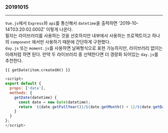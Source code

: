 ### 20191015
---

`Vue.js`에서 `Express`와 `api`를 통신해서 `datetime`을 출력하면 '2019-10-14T03:20:02.000Z' 이렇게 나온다.\
필자는 라이브러리를 사용하는 것을 선호하지만 내부에서 사용하는 프로젝트이고 하나의 `component` 에서만 사용하기 때문에 간단하게 구현했다.\
`day.js` 또는 `moment.js`를 사용하면 날짜형식으로 표현 가능하지만, 라이브러리 없이는 아래처럼 하면 된다. 만약 두 라이브러리 중 선택한다면 더 경량화 되어있는 `day.js`를 추천한다.

```vue
{{ getDate(item.createdAt) }}
```

```javascript
<script>
export default {
  props: ['data'],
  methods: {
    getDate(datetime) {
      const date = new Date(datetime);
      return `${date.getFullYear()}/${date.getMonth() + 1}/${date.getDate()} ${date.getHours()}:${date.getMinutes()}`
    }
  }
};
</script>
```


